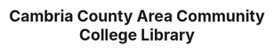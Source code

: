 ---
layout: repo
title: "Cambria County Area Community College Library"
id: 13907
permalink: repos/13907/
---